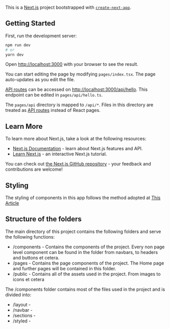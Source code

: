This is a [Next.js](https://nextjs.org/) project bootstrapped with [`create-next-app`](https://github.com/vercel/next.js/tree/canary/packages/create-next-app).

## Getting Started

First, run the development server:

```bash
npm run dev
# or
yarn dev
```

Open [http://localhost:3000](http://localhost:3000) with your browser to see the result.

You can start editing the page by modifying `pages/index.tsx`. The page auto-updates as you edit the file.

[API routes](https://nextjs.org/docs/api-routes/introduction) can be accessed on [http://localhost:3000/api/hello](http://localhost:3000/api/hello). This endpoint can be edited in `pages/api/hello.ts`.

The `pages/api` directory is mapped to `/api/*`. Files in this directory are treated as [API routes](https://nextjs.org/docs/api-routes/introduction) instead of React pages.

## Learn More

To learn more about Next.js, take a look at the following resources:

- [Next.js Documentation](https://nextjs.org/docs) - learn about Next.js features and API.
- [Learn Next.js](https://nextjs.org/learn) - an interactive Next.js tutorial.

You can check out [the Next.js GitHub repository](https://github.com/vercel/next.js/) - your feedback and contributions are welcome!

## Styling

The styling of components in this app follows the method adopted at [This Article](https://alanbsmith.medium.com/structuring-our-styled-components-part-i-2bf21fa64b28)


## Structure of the folders
The main directory of this project contains the following folders and serve the following functions:

- /components - Contains the components of the project. Every non page level component can be found in the folder from navbars, to headers and buttons et cetera. 
- /pages - Contains the page components of the project. The Home page and further pages will be contained in this folder. 
- /public - Contains all of the assets used in the project. From images to icons et cetera

The /components folder contains most of the files used in the project and is divided into:
- /layout - 
- /navbar - 
- /sections - 
- /styled -

